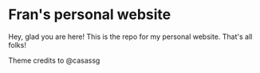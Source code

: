 # Fran's personal website

Hey, glad you are here! This is the repo for my personal website. That's all folks!

Theme credits to @casassg
